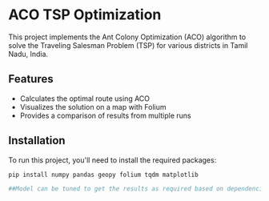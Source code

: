 # ACO TSP Optimization

This project implements the Ant Colony Optimization (ACO) algorithm to solve the Traveling Salesman Problem (TSP) for various districts in Tamil Nadu, India.

## Features

- Calculates the optimal route using ACO
- Visualizes the solution on a map with Folium
- Provides a comparison of results from multiple runs

## Installation

To run this project, you'll need to install the required packages:

```bash
pip install numpy pandas geopy folium tqdm matplotlib

##Model can be tuned to get the results as required based on dependencies. 
